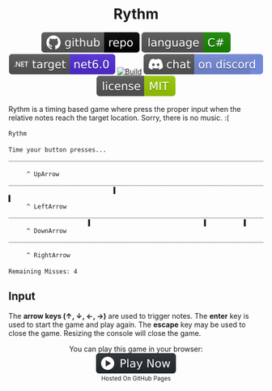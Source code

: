 <h1 align="center">
	Rythm
</h1>

<p align="center">
	<a href="https://github.com/ZacharyPatten/dotnet-console-games" alt="GitHub repo"><img alt="flat" src="../../.github/resources/github-repo-black.svg"></a>
	<a href="https://docs.microsoft.com/en-us/dotnet/csharp/" alt="GitHub repo"><img alt="Language C#" src="../../.github/resources/language-csharp.svg"></a>
	<a href="https://dotnet.microsoft.com/download"><img src="../../.github/resources/dotnet-badge.svg" title="Target Framework" alt="Target Framework"></a>
	<a href="https://github.com/ZacharyPatten/dotnet-console-games/actions"><img src="https://github.com/ZacharyPatten/dotnet-console-games/workflows/Rythm%20Build/badge.svg" title="Goto Build" alt="Build"></a>
	<a href="https://discord.gg/4XbQbwF" alt="Discord"><img src="../../.github/resources/discord-badge.svg" title="Go To Discord Server" alt="Discord"/></a>
	<a href="../../LICENSE" alt="license"><img src="../../.github/resources/license-MIT-green.svg" /></a>
</p>

Rythm is a timing based game where press the proper input when the relative notes reach the target location. Sorry, there is no music. :(

```
Rythm

Time your button presses...
________________________________________________________________________________
                                                                                
     ^ UpArrow                                                                  
________________________________________________________________________________
                             ▌                                               ▌  
     ^ LeftArrow                                                                
________________________________________________________________________________
                      ▌                               ▌          ▌              
     ^ DownArrow                                                                
________________________________________________________________________________
                                                                                
     ^ RightArrow                                                               
                                                                                
Remaining Misses: 4 
```

## Input

The **arrow keys (↑, ↓, ←, →)** are used to trigger notes. The **enter** key is used to start the game and play again. The **escape** key may be used to close the game. Resizing the console will close the game.

<p align="center">
	You can play this game in your browser:
	<br />
	<a href="https://zacharypatten.github.io/dotnet-console-games/Rythm" alt="Play Now">
		<sub><img height="40"src="../../.github/resources/play-badge.svg" title="Play Now" alt="Play Now"/></sub>
	</a>
	<br />
	<sup>Hosted On GitHub Pages</sup>
</p>
